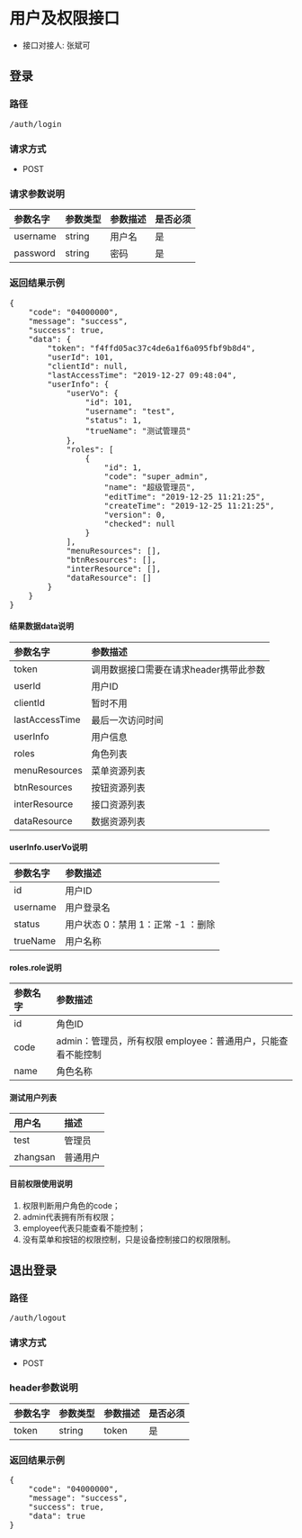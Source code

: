 # 用户及权限接口 #
- 接口对接人: 张斌可
## 登录 ##
### 路径 ###
<pre>/auth/login </pre>
### 请求方式 ###
* POST
### 请求参数说明 ###
| 参数名字  | 参数类型  | 参数描述  | 是否必须  |
| :------------ | :------------ | :------------ | :------------ |
|  username | string |  用户名  |   是 |
|  password | string |  密码  |   是 |

### 返回结果示例 ###
<pre>
{
    "code": "04000000",
    "message": "success",
    "success": true,
    "data": {
        "token": "f4ffd05ac37c4de6a1f6a095fbf9b8d4",
        "userId": 101,
        "clientId": null,
        "lastAccessTime": "2019-12-27 09:48:04",
        "userInfo": {
            "userVo": {
                "id": 101,
                "username": "test",
                "status": 1,
                "trueName": "测试管理员"
            },
            "roles": [
                {
                    "id": 1,
                    "code": "super_admin",
                    "name": "超级管理员",
                    "editTime": "2019-12-25 11:21:25",
                    "createTime": "2019-12-25 11:21:25",
                    "version": 0,
                    "checked": null
                }
            ],
            "menuResources": [],
            "btnResources": [],
            "interResource": [],
            "dataResource": []
        }
    }
}
</pre>
#### 结果数据data说明 ####
| 参数名字 | 参数描述  |
| :------------| :------------ |
|  token | 调用数据接口需要在请求header携带此参数|
|  userId | 用户ID|
|  clientId | 暂时不用|
|  lastAccessTime | 最后一次访问时间|
|  userInfo | 用户信息 |
|  roles | 角色列表 |
|  menuResources | 菜单资源列表 |
|  btnResources | 按钮资源列表 |
|  interResource | 接口资源列表 |
|  dataResource | 数据资源列表 |

#### userInfo.userVo说明 ####
| 参数名字 | 参数描述  |
| :------------| :------------ |
|  id | 用户ID|
|  username | 用户登录名|
|  status | 用户状态 0：禁用 1：正常 -1 ：删除|
|  trueName | 用户名称|
#### roles.role说明 ####
| 参数名字 | 参数描述  |
| :------------| :------------ |
|  id | 角色ID|
|  code | admin：管理员，所有权限 employee：普通用户，只能查看不能控制 |
|  name | 角色名称|

#### 测试用户列表 ####
| 用户名 | 描述  |
| :------------| :------------ |
| test	| 管理员|
| zhangsan	| 普通用户|

#### 目前权限使用说明 ####
 1. 权限判断用户角色的code；
 2. admin代表拥有所有权限；
 3. employee代表只能查看不能控制；
 4. 没有菜单和按钮的权限控制，只是设备控制接口的权限限制。
 
## 退出登录 ##
### 路径 ###
<pre>/auth/logout </pre>
### 请求方式 ###
* POST
### **header**参数说明 ###
| 参数名字  | 参数类型  | 参数描述  | 是否必须  |
| :------------ | :------------ | :------------ | :------------ |
|  token | string |  token  |   是 |

### 返回结果示例 ###
<pre>
{
    "code": "04000000",
    "message": "success",
    "success": true,
    "data": true
}
</pre>